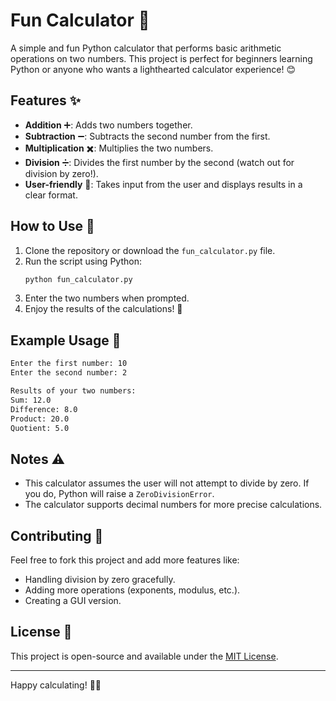 # Fun Calculator 🎉

A simple and fun Python calculator that performs basic arithmetic operations on two numbers. This project is perfect for beginners learning Python or anyone who wants a lighthearted calculator experience! 😊

## Features ✨

- **Addition** ➕: Adds two numbers together.
- **Subtraction** ➖: Subtracts the second number from the first.
- **Multiplication** ✖️: Multiplies the two numbers.
- **Division** ➗: Divides the first number by the second (watch out for division by zero!).
- **User-friendly** 🎈: Takes input from the user and displays results in a clear format.

## How to Use 🚀

1. Clone the repository or download the `fun_calculator.py` file.
2. Run the script using Python:
   ```bash
   python fun_calculator.py
   ```
3. Enter the two numbers when prompted.
4. Enjoy the results of the calculations! 🎉

## Example Usage 📝

```bash
Enter the first number: 10
Enter the second number: 2

Results of your two numbers:
Sum: 12.0
Difference: 8.0
Product: 20.0
Quotient: 5.0
```

## Notes ⚠️

- This calculator assumes the user will not attempt to divide by zero. If you do, Python will raise a `ZeroDivisionError`.
- The calculator supports decimal numbers for more precise calculations.

## Contributing 🤝

Feel free to fork this project and add more features like:
- Handling division by zero gracefully.
- Adding more operations (exponents, modulus, etc.).
- Creating a GUI version.

## License 📄

This project is open-source and available under the [MIT License](LICENSE).

---

Happy calculating! 🎉😎

